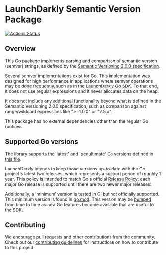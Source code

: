 # LaunchDarkly Semantic Version Package
[![Actions Status](https://github.com/launchdarkly/go-semver/actions/workflows/ci.yml/badge.svg)](https://github.com/launchdarkly/go-semver/actions/workflows/ci.yml)

## Overview

This Go package implements parsing and comparison of semantic version (semver) strings, as defined by the [Semantic Versioning 2.0.0 specification](https://semver.org/).

Several semver implementations exist for Go. This implementation was designed for high performance in applications where semver operations may be done frequently, such as in the [LaunchDarkly Go SDK](https://github.com/launchdarkly/go-server-sdk). To that end, it does not use regular expressions and it never allocates data on the heap.

It does not include any additional functionality beyond what is defined in the Semantic Versioning 2.0.0 specification, such as comparison against range/wildcard expressions like ">=1.0.0" or "2.5.x".

This package has no external dependencies other than the regular Go runtime.

## Supported Go versions

The library supports the 'latest' and 'penultimate' Go versions defined in [this file](./.github/variables/go-versions.env).

LaunchDarkly intends to keep those versions up-to-date with the Go project's latest two releases, which represents a support
period of roughly 1 year. This policy is intended to match Go's official [Release Policy](https://go.dev/doc/devel/release):
each major Go release is supported until there are two newer major releases.

Additionally, a 'minimum' version is tested in CI but not officially supported. This minimum version is found in [go.mod](./go.mod).
This version may be [bumped](./CONTRIBUTING.md#bumping-the-minimum-go-version) from time to time as new Go features
become available that are useful to the SDK.

## Contributing

We encourage pull requests and other contributions from the community. Check out our [contributing guidelines](CONTRIBUTING.md) for instructions on how to contribute to this project.

